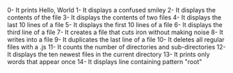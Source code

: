 0- It prints Hello, World
1- It displays a confused smiley
2- It displays the contents of the file
3- It displays the contents of two files
4- It displays the last 10 lines of a file
5- It displays the first 10 lines of a file
6- It displays the third line of a file
7- It creates a file that cuts iron without making noise
8- It writes into a file
9- It duplicates the last line of a file
10- It deletes all regular files with a .js
11- It counts the number of directories and sub-directories
12- It displays the ten newest files in the current directory
13- It prints only words that appear once
14- It displays line containing pattern "root"
